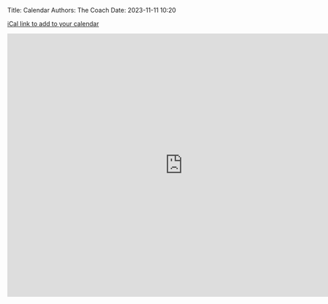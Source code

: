 Title: Calendar
Authors: The Coach
Date: 2023-11-11 10:20

[iCal link to add to your calendar](https://calendar.google.com/calendar/ical/cyberwildcats%40gmail.com/public/basic.ics)

<iframe src="https://calendar.google.com/calendar/embed?src=cyberwildcats%40gmail.com&ctz=America%2FNew_York" style="border: 0" width="800" height="600" frameborder="0" scrolling="no"></iframe>

